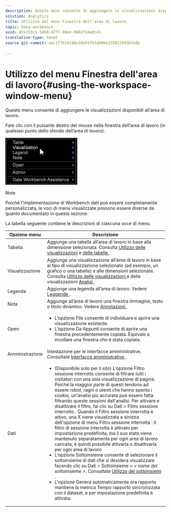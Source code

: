 ```yaml
---
description: Questo menu consente di aggiungere le visualizzazioni disponibili all’area di lavoro.
solution: Analytics
title: Utilizzo del menu Finestra dell'area di lavoro
topic: Data workbench
uuid: 0fa153c1-5d68-4777-98ee-9682fd4adc41
translation-type: tm+mt
source-git-commit: aec1f7b14198cdde91f61d490a235022943bfedb

---
```



# Utilizzo del menu Finestra dell&#39;area di lavoro{#using-the-workspace-window-menu}

Questo menu consente di aggiungere le visualizzazioni disponibili all’area di lavoro.

Fate clic con il pulsante destro del mouse nella finestra dell’area di lavoro (in qualsiasi punto dello sfondo dell’area di lavoro).

![](assets/mnu_workspace.png)

>[!NOTE]
>
>Poiché l&#39;implementazione di Workbench dati può essere completamente personalizzata, le voci di menu visualizzate possono essere diverse da quanto documentato in questa sezione.

La tabella seguente contiene le descrizioni di ciascuna voce di menu.

<table id="table_00C0D3E6098E473E8D3B66F48FB635B3"> 
 <thead> 
  <tr> 
   <th colname="col1" class="entry"> Opzione menu </th> 
   <th colname="col2" class="entry"> Descrizione </th> 
  </tr> 
 </thead>
 <tbody> 
  <tr> 
   <td colname="col1"> Tabella </td> 
   <td colname="col2"> Aggiunge una tabella all’area di lavoro in base alla dimensione selezionata. Consulta <a href="../../../home/c-get-started/c-vis/c-vis.md#concept-f6c7728d5aaa4304bbf2e4dfaed48739"> Utilizzo delle visualizzazioni</a> e <a href="../../../home/c-get-started/c-analysis-vis/c-tables/c-tables.md#concept-c632cb8ad9724f90ac5c294d52ae667f"> delle tabelle </a>. </td> 
  </tr> 
  <tr> 
   <td colname="col1"> Visualizzazione </td> 
   <td colname="col2"> Aggiunge una visualizzazione all’area di lavoro in base al tipo di visualizzazione selezionato (ad esempio, un grafico o una tabella) e alle dimensioni selezionate. Consulta <a href="../../../home/c-get-started/c-vis/c-vis.md#concept-f6c7728d5aaa4304bbf2e4dfaed48739"> Utilizzo delle visualizzazioni </a> e delle visualizzazioni <a href="../../../home/c-get-started/c-analysis-vis/c-analysis-vis.md#concept-cb5b9716d3404b2b888a55b3efec1fa5"> Analisi </a>. </td> 
  </tr> 
  <tr> 
   <td colname="col1"> Legenda </td> 
   <td colname="col2"> Aggiunge una legenda all’area di lavoro. Vedere <a href="../../../home/c-get-started/c-analysis-vis/c-legends/c-legends.md#concept-ba7a886967314ee5aa358f5949665494"> Leggende </a>. </td> 
  </tr> 
  <tr> 
   <td colname="col1"> Nota </td> 
   <td colname="col2"> Aggiunge all’area di lavoro una finestra immagine, testo o titolo dinamico. Vedere <a href="../../../home/c-get-started/c-analysis-vis/c-annots/c-annots.md#concept-ab80edcbc4204dd78c73630511f75ab0"> Annotazioni </a>. </td> 
  </tr> 
  <tr> 
   <td colname="col1"> Open </td> 
   <td colname="col2"> <p> 
     <ul id="ul_173273B72EE24A52927B59E63F0BF19B"> 
      <li id="li_1EF395A0425047A9981891A0D9D29F07">L’opzione <span class="wintitle"> File </span> consente di individuare e aprire una visualizzazione esistente. </li> 
      <li id="li_E02E8929B8E247B0A46F6D708C51B1E2">L’opzione <span class="wintitle"> Da Appunti </span> consente di aprire una finestra precedentemente copiata. Equivale a incollare una finestra che è stata copiata. </li> 
     </ul> </p> </td> 
  </tr> 
  <tr> 
   <td colname="col1"> Amministrazione </td> 
   <td colname="col2"> Intestazione per le interfacce amministrative. Consultate <a href="../../../home/c-get-started/c-admin-intrf/c-admin-intrf.md#concept-855c1a91e1a948969fab592adca15f74"> Interfacce amministrative </a>. </td> 
  </tr> 
  <tr> 
   <td colname="col1"> Dati </td> 
   <td colname="col2"> <p> 
     <ul id="ul_CFAC2CBB10464079A78A9127C25482FF"> 
      <li id="li_78C64D2602674C2D85509422FF055D5C">(Disponibile solo per il sito) L’opzione Filtro <span class="wintitle"> sessione interrotto </span> consente di filtrare tutti i visitatori con una sola visualizzazione di pagina. Poiché la maggior parte di questi tendono ad essere robot, ragni o utenti che hanno spento i cookie, un'analisi più accurata può essere fatta filtrando queste sessioni dall'analisi. Per attivare e disattivare il filtro, fai clic su <span class="uicontrol"> Dati </span> &gt; <span class="uicontrol"> Filtro sessione interrotto </span>. Quando il Filtro sessione <span class="wintitle"> interrotta </span> è attivo, una X viene visualizzata a sinistra dell'opzione di menu Filtro sessione <span class="wintitle"> interrotta </span> . Il filtro <span class="wintitle"> di sessione interrotta </span> è attivato per impostazione predefinita, ma il suo stato viene mantenuto separatamente per ogni area di lavoro caricata; è quindi possibile attivarla o disattivarla per ogni area di lavoro. </li> 
      <li id="li_DB69A4EAD6964CCEAE59E1B2E9CED394">L’opzione <span class="wintitle"> Sottoinsieme </span> consente di selezionare il sottoinsieme di dati che si desidera visualizzare facendo clic su <span class="uicontrol"> Dati </span> &gt; <span class="uicontrol"> Sottoinsieme </span> &gt; <i>&lt; <span class="uicontrol"> nome del sottoinsieme </span>&gt;</i>. Consultate <a href="../../../home/c-get-started/c-vis/c-wk-subsets/c-wk-subsets.md#concept-43809322b6374d5cb2536630a13e943b"> Utilizzo dei sottoinsiemi </a>. </li> 
      <li id="li_1B3C3835F1F94028AA45FC29D04F8CF8">L'opzione <span class="wintitle"> Genera automaticamente ora rapporto </span> mantiene la metrica Tempo rapporto sincronizzata con il dataset. e per impostazione predefinita è attivata. </li> 
     </ul> </p> </td> 
  </tr> 
 </tbody> 
</table>

